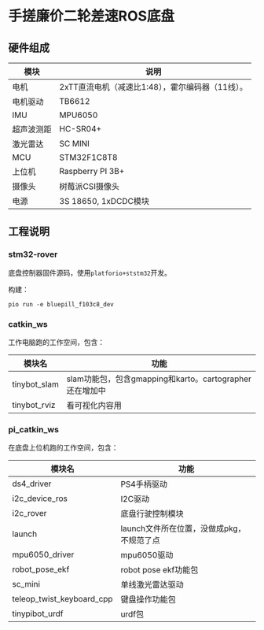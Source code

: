 # 手搓廉价二轮差速ROS底盘

## 硬件组成

模块 | 说明
----- | -----
电机 | 2xTT直流电机（减速比1:48），霍尔编码器（11线）。
电机驱动 | TB6612
IMU | MPU6050
超声波测距 | HC-SR04+
激光雷达 | SC MINI
MCU | STM32F1C8T8
上位机 | Raspberry PI 3B+
摄像头 | 树莓派CSI摄像头
电源 | 3S 18650, 1xDCDC模块

## 工程说明

### stm32-rover

底盘控制器固件源码，使用`platforio+ststm32`开发。

构建：

```
pio run -e bluepill_f103c8_dev
```

### catkin_ws

工作电脑跑的工作空间，包含：

模块名 | 功能
----- | -----
tinybot_slam | slam功能包，包含gmapping和karto。cartographer还在增加中
tinybot_rviz | 看可视化内容用

### pi_catkin_ws

在底盘上位机跑的工作空间，包含：

模块名 | 功能
----- | -----
ds4_driver | PS4手柄驱动
i2c_device_ros | I2C驱动
i2c_rover | 底盘行驶控制模块
launch | launch文件所在位置，没做成pkg，不规范了点
mpu6050_driver | mpu6050驱动
robot_pose_ekf | robot pose ekf功能包
sc_mini | 单线激光雷达驱动
teleop_twist_keyboard_cpp | 键盘操作功能包
tinypibot_urdf | urdf包